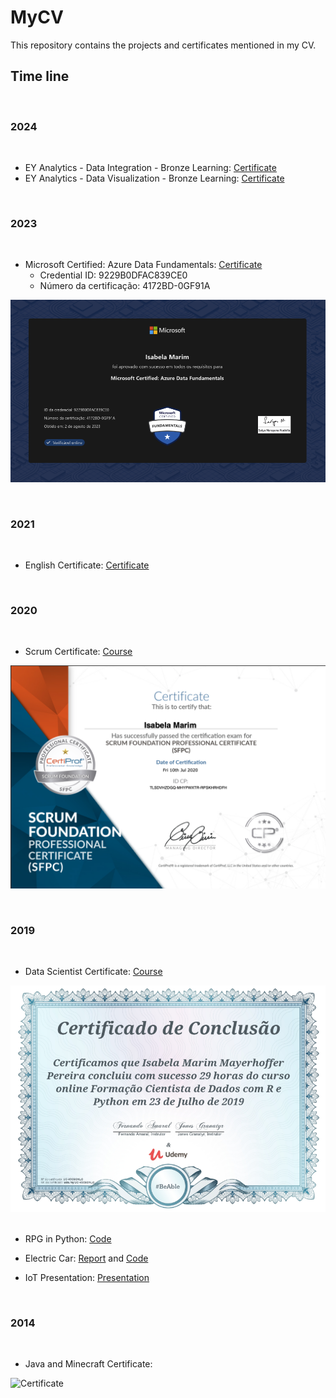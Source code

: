# **MyCV**

This repository contains the projects and certificates mentioned in my CV.
&nbsp;

## **Time line**
&nbsp;

### **2024**
&nbsp;

- EY Analytics - Data Integration - Bronze Learning: [Certificate](https://www.credly.com/badges/bc69f10e-2634-46fc-96bf-57f04e35145d/linked_in?t=scuwmi)
- EY Analytics - Data Visualization - Bronze Learning: [Certificate](https://www.credly.com/badges/bc69f10e-2634-46fc-96bf-57f04e35145d/linked_in?t=scuwmi)


&nbsp;
### **2023**
&nbsp;

- Microsoft Certified: Azure Data Fundamentals: [Certificate](https://www.efset.org/cert/kxkNgE)
  - Credential ID: 9229B0DFAC839CE0
  - Número da certificação: 4172BD-0GF91A

![Certificate](Certificates/DP900_Certificate.png)


&nbsp;
### **2021**
&nbsp;

- English Certificate: [Certificate](https://www.efset.org/cert/kxkNgE)


&nbsp;
### **2020**
&nbsp;

- Scrum Certificate: [Course](https://onedrive.live.com/edit.aspx?resid=83EFDF5B145D00BA!9597&authkey=!AOl3ou0yj_Exevw)

![Certificate](Certificates/Certificate_Scrum.png)


&nbsp;
### **2019**
&nbsp;

- Data Scientist Certificate: [Course](https://onedrive.live.com/edit.aspx?resid=83EFDF5B145D00BA!9597&authkey=!AOl3ou0yj_Exevw)

![Certificate](Certificates/Certificate_Data_Scientist_with_R_and_Python.png)
&nbsp;
- RPG in Python: [Code](Projects/RPG.py)

- Electric Car: [Report](Projects/Project_Electric_Car.pdf) and [Code](Projects/electric_car.c)

- IoT Presentation: [Presentation](Projects/Presentation_IoT.pptx)


&nbsp;
### **2014**
&nbsp;

- Java and Minecraft Certificate: 
  
![Certificate](Certificates/Certificate_java_and_minecraft.png)
